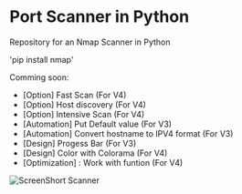 
# Port Scanner in Python
Repository for an Nmap Scanner in Python

'pip install nmap'

Comming soon:

- [Option] Fast Scan (For V4)
- [Option] Host discovery (For V4)
- [Option] Intensive Scan (For V4)
- [Automation] Put Default value (For V3)
- [Automation] Convert hostname to IPV4 format (For V3)
- [Design] Progess Bar (For V3)
- [Design] Color with Colorama (For V4)
- [Optimization] : Work with funtion (For V4)

![ScreenShort Scanner](https://user-images.githubusercontent.com/85348372/120866331-f963e200-c58f-11eb-80c9-80baecd3af77.png)
